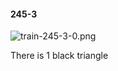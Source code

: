 #### 245-3
![train-245-3-0.png](https://github.com/lil-lab/nlvr/raw/master/nlvr/train/images/32/train-245-3-0.png "train-245-3-0.png")

There is 1 black triangle